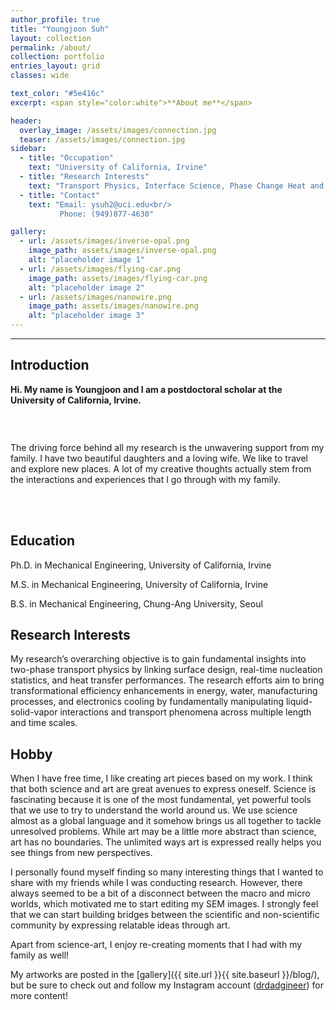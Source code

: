 ```yaml
---
author_profile: true
title: "Youngjoon Suh"
layout: collection
permalink: /about/
collection: portfolio
entries_layout: grid
classes: wide

text_color: "#5e416c"
excerpt: <span style="color:white">**About me**</span> 

header:
  overlay_image: /assets/images/connection.jpg
  teaser: /assets/images/connection.jpg
sidebar:
  - title: "Occupation"
    text: "University of California, Irvine"
  - title: "Research Interests"
    text: "Transport Physics, Interface Science, Phase Change Heat and Mass Transfer, Artificial Intelligence"
  - title: "Contact"
    text: "Email: ysuh2@uci.edu<br/>
           Phone: (949)877-4630"

gallery:
  - url: /assets/images/inverse-opal.png
    image_path: assets/images/inverse-opal.png
    alt: "placeholder image 1"
  - url: /assets/images/flying-car.png
    image_path: assets/images/flying-car.png
    alt: "placeholder image 2"
  - url: /assets/images/nanowire.png
    image_path: assets/images/nanowire.png
    alt: "placeholder image 3"
---
```


---

## Introduction

**Hi. My name is Youngjoon and I am a postdoctoral scholar at the University of California, Irvine.** 

<figure style="width: 280px" class="align-left">
<img src="{{ site.url }}{{ site.baseurl }}/assets/images/Family_Sedona.png" alt="">
</figure>

<br/>

The driving force behind all my research is the unwavering support from my family. I have two beautiful daughters and a loving wife. We like to travel and explore new places. A lot of my creative thoughts actually stem from the interactions and experiences that I go through with my family. 

 <br/>

<br/>                                                                                                                                      

## Education

Ph.D. in Mechanical Engineering, University of California, Irvine

M.S. in Mechanical Engineering, University of California, Irvine

B.S. in Mechanical Engineering, Chung-Ang University, Seoul



## Research Interests

My research’s overarching objective is to gain fundamental insights into two-phase transport physics by linking surface design, real-time nucleation statistics, and heat transfer performances. The research efforts aim to bring transformational efficiency enhancements in energy, water, manufacturing processes, and electronics cooling by fundamentally manipulating liquid-solid-vapor interactions and transport phenomena across multiple length and time scales. 



## Hobby

When I have free time, I like creating art pieces based on my work. I think that both science and art are great avenues to express oneself. Science is fascinating because it is one of the most fundamental, yet powerful tools that we use to try to understand the world around us. We use science almost as a global language and it somehow brings us all together to tackle unresolved problems. While art may be a little more abstract than science, art has no boundaries. The unlimited ways art is expressed really helps you see things from new perspectives. 

I personally found myself finding so many interesting things that I wanted to share with my friends while I was conducting research. However, there always seemed to be a bit of a disconnect between the macro and micro worlds, which motivated me to start editing my SEM images. I strongly feel that we can start building bridges between the scientific and non-scientific community by expressing relatable ideas through art. 

Apart from science-art, I enjoy re-creating moments that I had with my family as well!

My artworks are posted in the [gallery]({{ site.url }}{{ site.baseurl }}/blog/), but be sure to check out and follow my Instagram account ([drdadgineer](https://www.instagram.com/drdadgineer/)) for more content!